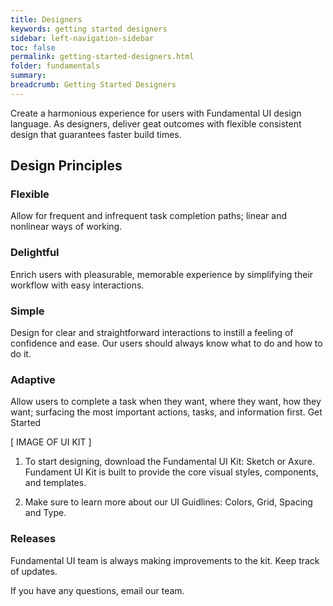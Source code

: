 ```yaml
---
title: Designers
keywords: getting started designers
sidebar: left-navigation-sidebar
toc: false
permalink: getting-started-designers.html
folder: fundamentals
summary:
breadcrumb: Getting Started Designers
---
```



Create a harmonious experience for users with Fundamental UI design language.  As designers, deliver geat outcomes with flexible consistent design that guarantees faster build times.

## Design Principles

### Flexible
Allow for frequent and infrequent task completion paths; linear and nonlinear ways of working.

### Delightful
Enrich users with pleasurable, memorable experience by simplifying their workflow with easy interactions.

### Simple
Design for clear and straightforward interactions to instill a feeling of confidence and ease. Our users should always know what to do and how to do it.

### Adaptive
Allow users to complete a task when they want, where they want, how they want; surfacing the most important actions, tasks, and information first.
Get Started

[ IMAGE OF UI KIT ]

1. To start designing, download the Fundamental UI Kit: Sketch or Axure.  Fundament UI Kit is built to provide the core visual styles, components, and templates.

2.  Make sure to learn more about our UI Guidlines: Colors, Grid, Spacing and Type.  

### Releases
Fundamental UI team is always making improvements to the kit. Keep track of updates.

If you have any questions, email our team.
